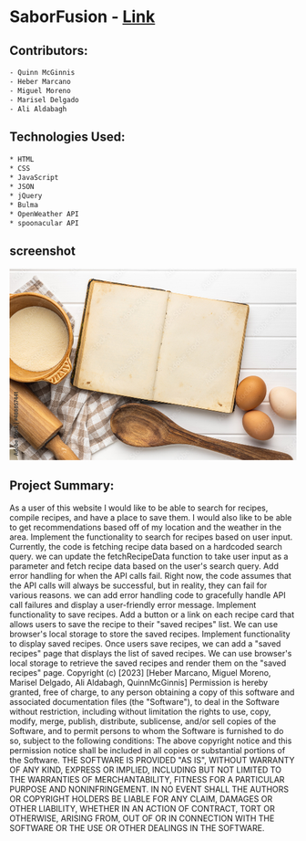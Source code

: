 # SaborFusion - [Link]()
## Contributors:
    - Quinn McGinnis
    - Heber Marcano
    - Miguel Moreno
    - Marisel Delgado
    - Ali Aldabagh
## Technologies Used:
    * HTML
    * CSS
    * JavaScript
    * JSON
    * jQuery
    * Bulma
    * OpenWeather API
    * spoonacular API
## screenshot
![Alt text](/assets/images/1000_F_488857441_0X2APVCX94Fhh8FCtcLJaqdkP3R99kHW.jpg "Webpage screenshot")

## Project Summary:
As a user of this website I would like to be able to search for recipes, compile recipes, and have a place to save them.
I would also like to be able to get recommendations based off of my location and the weather in the area.
Implement the functionality to search for recipes based on user input. Currently, the code is fetching recipe data based on a hardcoded search query. we can update the fetchRecipeData function to take user input as a parameter and fetch recipe data based on the user's search query.
Add error handling for when the API calls fail. Right now, the code assumes that the API calls will always be successful, but in reality, they can fail for various reasons. we can add error handling code to gracefully handle API call failures and display a user-friendly error message.
Implement functionality to save recipes. Add a button or a link on each recipe card that allows users to save the recipe to their "saved recipes" list. We can use browser's local storage to store the saved recipes.
Implement functionality to display saved recipes. Once users save recipes, we can add a "saved recipes" page that displays the list of saved recipes. We can use browser's local storage to retrieve the saved recipes and render them on the "saved recipes" page.
Copyright (c) [2023] [Heber Marcano, Miguel Moreno, Marisel Delgado, Ali Aldabagh, QuinnMcGinnis]
Permission is hereby granted, free of charge, to any person obtaining a copy of this software and associated documentation files (the "Software"), to deal in the Software without restriction, including without limitation the rights to use, copy, modify, merge, publish, distribute, sublicense, and/or sell copies of the Software, and to permit persons to whom the Software is furnished to do so, subject to the following conditions:
The above copyright notice and this permission notice shall be included in all copies or substantial portions of the Software.
THE SOFTWARE IS PROVIDED "AS IS", WITHOUT WARRANTY OF ANY KIND, EXPRESS OR IMPLIED, INCLUDING BUT NOT LIMITED TO THE WARRANTIES OF MERCHANTABILITY, FITNESS FOR A PARTICULAR PURPOSE AND NONINFRINGEMENT. IN NO EVENT SHALL THE AUTHORS OR COPYRIGHT HOLDERS BE LIABLE FOR ANY CLAIM, DAMAGES OR OTHER LIABILITY, WHETHER IN AN ACTION OF CONTRACT, TORT OR OTHERWISE, ARISING FROM, OUT OF OR IN CONNECTION WITH THE SOFTWARE OR THE USE OR OTHER DEALINGS IN THE SOFTWARE.